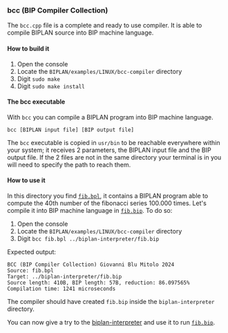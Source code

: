 ### bcc (BIP Compiler Collection)
The `bcc.cpp` file is a complete and ready to use compiler. It is able to compile BIPLAN source into BIP machine language.

#### How to build it
1. Open the console
2. Locate the `BIPLAN/examples/LINUX/bcc-compiler` directory
3. Digit `sudo make`
4. Digit `sudo make install`

#### The bcc executable
With `bcc` you can compile a BIPLAN program into BIP machine language.

```
bcc [BIPLAN input file] [BIP output file]
```
The `bcc` executable is copied in `usr/bin` to be reachable everywhere within your system; it receives 2 parameters, the BIPLAN input file and the BIP output file. If the 2 files are not in the same directory your terminal is in you will need to specify the path to reach them.

#### How to use it
 In this directory you find [`fib.bpl`](fib.bpl), it contains a BIPLAN program able to compute the 40th number of the fibonacci series 100.000 times. Let's compile it into BIP machine language in [`fib.bip`](../biplan-interpreter/fib.bip). To do so:

1. Open the console
2. Locate the `BIPLAN/examples/LINUX/bcc-compiler` directory
3. Digit `bcc fib.bpl ../biplan-interpreter/fib.bip`

Expected output:
```
BCC (BIP Compiler Collection) Giovanni Blu Mitolo 2024
Source: fib.bpl
Target: ../biplan-interpreter/fib.bip
Source length: 410B, BIP length: 57B, reduction: 86.097565%
Compilation time: 1241 microseconds

```

The compiler should have created `fib.bip` inside the `biplan-interpreter` directory.

You can now give a try to the [biplan-interpreter](../biplan-interpreter) and use it to run [`fib.bip`](../biplan-interpreter/fib.bip).
